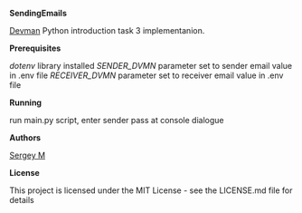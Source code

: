 **SendingEmails**

[Devman](https://dvmn.org/modules/meeting-python/lesson/friend-invitation) Python introduction task 3 implementanion.

**Prerequisites**

*dotenv* library installed
*SENDER_DVMN* parameter set to sender email value in .env file
*RECEIVER_DVMN* parameter set to receiver email value in .env file

**Running**

run main.py script, enter sender pass at console dialogue

**Authors**

[Sergey M](mailto:svmatveev1988@yandex.ru)

**License**

This project is licensed under the MIT License - see the LICENSE.md file for details
